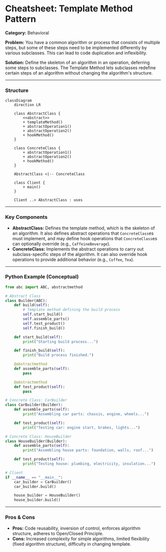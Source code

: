 
# Cheatsheet: Template Method Pattern

**Category:** Behavioral

**Problem:** You have a common algorithm or process that consists of multiple steps, but some of these steps need to be implemented differently by various subclasses. This can lead to code duplication and inflexibility.

**Solution:** Define the skeleton of an algorithm in an operation, deferring some steps to subclasses. The Template Method lets subclasses redefine certain steps of an algorithm without changing the algorithm's structure.

---

### Structure

```mermaid
classDiagram
    direction LR

    class AbstractClass {
        <<abstract>>
        + templateMethod()
        + abstractOperation1()
        + abstractOperation2()
        + hookMethod()
    }

    class ConcreteClass {
        + abstractOperation1()
        + abstractOperation2()
        + hookMethod()
    }

    AbstractClass <|-- ConcreteClass

    class Client {
        + main()
    }

    Client ..> AbstractClass : uses
```

---

### Key Components

-   **AbstractClass:** Defines the template method, which is the skeleton of an algorithm. It also defines abstract operations that `ConcreteClass`es must implement, and may define hook operations that `ConcreteClass`es can optionally override (e.g., `CaffeineBeverage`).
-   **ConcreteClass:** Implements the abstract operations to carry out subclass-specific steps of the algorithm. It can also override hook operations to provide additional behavior (e.g., `Coffee`, `Tea`).

---

### Python Example (Conceptual)

```python
from abc import ABC, abstractmethod

# Abstract Class
class Builder(ABC):
    def build(self):
        # Template method defining the build process
        self.start_build()
        self.assemble_parts()
        self.test_product()
        self.finish_build()

    def start_build(self):
        print("Starting build process...")

    def finish_build(self):
        print("Build process finished.")

    @abstractmethod
    def assemble_parts(self):
        pass

    @abstractmethod
    def test_product(self):
        pass

# Concrete Class: CarBuilder
class CarBuilder(Builder):
    def assemble_parts(self):
        print("Assembling car parts: chassis, engine, wheels...")

    def test_product(self):
        print("Testing car: engine start, brakes, lights...")

# Concrete Class: HouseBuilder
class HouseBuilder(Builder):
    def assemble_parts(self):
        print("Assembling house parts: foundation, walls, roof...")

    def test_product(self):
        print("Testing house: plumbing, electricity, insulation...")

# Client
if __name__ == "__main__":
    car_builder = CarBuilder()
    car_builder.build()

    house_builder = HouseBuilder()
    house_builder.build()
```

---

### Pros & Cons

-   **Pros:** Code reusability, inversion of control, enforces algorithm structure, adheres to Open/Closed Principle.
-   **Cons:** Increased complexity for simple algorithms, limited flexibility (fixed algorithm structure), difficulty in changing template.
